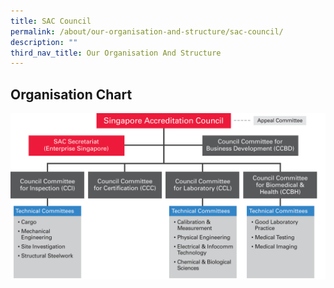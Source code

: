 ```yaml
---
title: SAC Council
permalink: /about/our-organisation-and-structure/sac-council/
description: ""
third_nav_title: Our Organisation And Structure
---
```

## Organisation Chart
![Organisation Chart](/images/about/our-organisation-structure/SAC-Org-Chart-August2018.png)